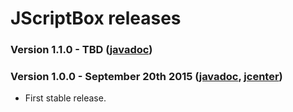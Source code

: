 # JScriptBox releases

### Version 1.1.0 - TBD ([javadoc](http://diffplug.github.io/jscriptbox/javadoc/snapshot/))

### Version 1.0.0 - September 20th 2015 ([javadoc](http://diffplug.github.io/jscriptbox/javadoc/1.0.0/), [jcenter](https://bintray.com/diffplug/opensource/jscriptbox/1.0.0/view))

* First stable release.
